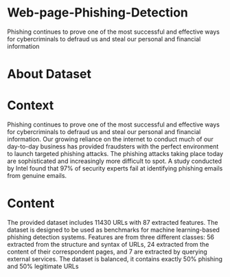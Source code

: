 # Web-page-Phishing-Detection
Phishing continues to prove one of the most successful and effective ways for cybercriminals to defraud us and steal our personal and financial information
# About Dataset
# Context
Phishing continues to prove one of the most successful and effective ways for cybercriminals to defraud us and steal our personal and financial information.
Our growing reliance on the internet to conduct much of our day-to-day business has provided fraudsters with the perfect environment to launch targeted phishing attacks. The phishing attacks taking place today are sophisticated and increasingly more difficult to spot. A study conducted by Intel found that 97% of security experts fail at identifying phishing emails from genuine emails.

# Content
The provided dataset includes 11430 URLs with 87 extracted features. The dataset is designed to be used as benchmarks for machine learning-based phishing detection systems. Features are from three different classes: 56 extracted from the structure and syntax of URLs, 24 extracted from the content of their correspondent pages, and 7 are extracted by querying external services. The dataset is balanced, it contains exactly 50% phishing and 50% legitimate URLs
